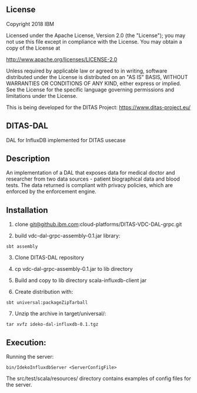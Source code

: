 ## License
Copyright 2018 IBM

Licensed under the Apache License, Version 2.0 (the "License"); you may not
use this file except in compliance with the License. You may obtain a copy of
the License at

http://www.apache.org/licenses/LICENSE-2.0

Unless required by applicable law or agreed to in writing, software
distributed under the License is distributed on an "AS IS" BASIS, WITHOUT
WARRANTIES OR CONDITIONS OF ANY KIND, either express or implied. See the
License for the specific language governing permissions and limitations under
the License.

This is being developed for the DITAS Project: https://www.ditas-project.eu/

## DITAS-DAL

DAL for InfluxDB implemented for DITAS usecase

## Description
An implementation of a DAL that exposes data for medical doctor and researcher from two data sources - patient biographical data and blood tests. The data returned is compliant with privacy policies, which are enforced by the enforcement engine.

## Installation

1) clone git@github.ibm.com:cloud-platforms/DITAS-VDC-DAL-grpc.git

2) build vdc-dal-grpc-assembly-0.1.jar library:

```
sbt assembly

```
3) Clone DITAS-DAL repository

4) cp vdc-dal-grpc-assembly-0.1.jar to lib directory

5) Build and copy to lib directory scala-influxdb-client jar

6) Create distribution with:
```
sbt universal:packageZipTarball
```
7) Unzip the archive in target/universal/:
```
tar xvfz ideko-dal-influxdb-0.1.tgz
```


## Execution:

Running the server:

```
bin/IdekoInfluxdbServer <ServerConfigFile>
```

The src/test/scala/resources/ directory contains examples of config files for the server. 

